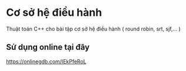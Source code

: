 # Cơ sở hệ điều hành
Thuật toán C++ cho bài tập cơ sở hệ điều hành ( round robin, srt, sjf,... )
## Sử dụng online tại đây 
https://onlinegdb.com/IEkPfeRoL

